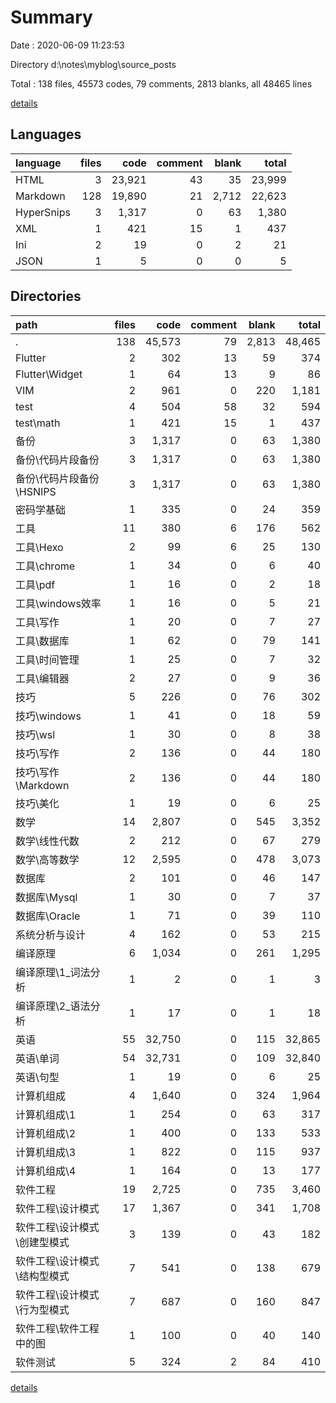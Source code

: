 # Summary

Date : 2020-06-09 11:23:53

Directory d:\notes\myblog\source\_posts

Total : 138 files,  45573 codes, 79 comments, 2813 blanks, all 48465 lines

[details](details.md)

## Languages
| language | files | code | comment | blank | total |
| :--- | ---: | ---: | ---: | ---: | ---: |
| HTML | 3 | 23,921 | 43 | 35 | 23,999 |
| Markdown | 128 | 19,890 | 21 | 2,712 | 22,623 |
| HyperSnips | 3 | 1,317 | 0 | 63 | 1,380 |
| XML | 1 | 421 | 15 | 1 | 437 |
| Ini | 2 | 19 | 0 | 2 | 21 |
| JSON | 1 | 5 | 0 | 0 | 5 |

## Directories
| path | files | code | comment | blank | total |
| :--- | ---: | ---: | ---: | ---: | ---: |
| . | 138 | 45,573 | 79 | 2,813 | 48,465 |
| Flutter | 2 | 302 | 13 | 59 | 374 |
| Flutter\Widget | 1 | 64 | 13 | 9 | 86 |
| VIM | 2 | 961 | 0 | 220 | 1,181 |
| test | 4 | 504 | 58 | 32 | 594 |
| test\math | 1 | 421 | 15 | 1 | 437 |
| 备份 | 3 | 1,317 | 0 | 63 | 1,380 |
| 备份\代码片段备份 | 3 | 1,317 | 0 | 63 | 1,380 |
| 备份\代码片段备份\HSNIPS | 3 | 1,317 | 0 | 63 | 1,380 |
| 密码学基础 | 1 | 335 | 0 | 24 | 359 |
| 工具 | 11 | 380 | 6 | 176 | 562 |
| 工具\Hexo | 2 | 99 | 6 | 25 | 130 |
| 工具\chrome | 1 | 34 | 0 | 6 | 40 |
| 工具\pdf | 1 | 16 | 0 | 2 | 18 |
| 工具\windows效率 | 1 | 16 | 0 | 5 | 21 |
| 工具\写作 | 1 | 20 | 0 | 7 | 27 |
| 工具\数据库 | 1 | 62 | 0 | 79 | 141 |
| 工具\时间管理 | 1 | 25 | 0 | 7 | 32 |
| 工具\编辑器 | 2 | 27 | 0 | 9 | 36 |
| 技巧 | 5 | 226 | 0 | 76 | 302 |
| 技巧\windows | 1 | 41 | 0 | 18 | 59 |
| 技巧\wsl | 1 | 30 | 0 | 8 | 38 |
| 技巧\写作 | 2 | 136 | 0 | 44 | 180 |
| 技巧\写作\Markdown | 2 | 136 | 0 | 44 | 180 |
| 技巧\美化 | 1 | 19 | 0 | 6 | 25 |
| 数学 | 14 | 2,807 | 0 | 545 | 3,352 |
| 数学\线性代数 | 2 | 212 | 0 | 67 | 279 |
| 数学\高等数学 | 12 | 2,595 | 0 | 478 | 3,073 |
| 数据库 | 2 | 101 | 0 | 46 | 147 |
| 数据库\Mysql | 1 | 30 | 0 | 7 | 37 |
| 数据库\Oracle | 1 | 71 | 0 | 39 | 110 |
| 系统分析与设计 | 4 | 162 | 0 | 53 | 215 |
| 编译原理 | 6 | 1,034 | 0 | 261 | 1,295 |
| 编译原理\1_词法分析 | 1 | 2 | 0 | 1 | 3 |
| 编译原理\2_语法分析 | 1 | 17 | 0 | 1 | 18 |
| 英语 | 55 | 32,750 | 0 | 115 | 32,865 |
| 英语\单词 | 54 | 32,731 | 0 | 109 | 32,840 |
| 英语\句型 | 1 | 19 | 0 | 6 | 25 |
| 计算机组成 | 4 | 1,640 | 0 | 324 | 1,964 |
| 计算机组成\1 | 1 | 254 | 0 | 63 | 317 |
| 计算机组成\2 | 1 | 400 | 0 | 133 | 533 |
| 计算机组成\3 | 1 | 822 | 0 | 115 | 937 |
| 计算机组成\4 | 1 | 164 | 0 | 13 | 177 |
| 软件工程 | 19 | 2,725 | 0 | 735 | 3,460 |
| 软件工程\设计模式 | 17 | 1,367 | 0 | 341 | 1,708 |
| 软件工程\设计模式\创建型模式 | 3 | 139 | 0 | 43 | 182 |
| 软件工程\设计模式\结构型模式 | 7 | 541 | 0 | 138 | 679 |
| 软件工程\设计模式\行为型模式 | 7 | 687 | 0 | 160 | 847 |
| 软件工程\软件工程中的图 | 1 | 100 | 0 | 40 | 140 |
| 软件测试 | 5 | 324 | 2 | 84 | 410 |

[details](details.md)